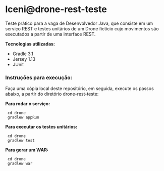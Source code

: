 # lceni@drone-rest-teste
Teste prático para a vaga de Desenvolvedor Java, que consiste em um serviço REST e testes unitários de um Drone fictício cujo movimentos são executados a partir de uma interface REST.

**Tecnologias utilizadas:**
* Gradle 3.1
* Jersey 1.13
* JUnit

### Instruções para execução:

Faça uma cópia local deste repositório, em seguida, execute os passos abaixo, a partir do diretório drone-rest-teste:

**Para rodar o serviço:**

     cd drone
     gradlew appRun

**Para executar os testes unitários:**

     cd drone
     gradlew test

**Para gerar um WAR:**

     cd drone
     gradlew war
